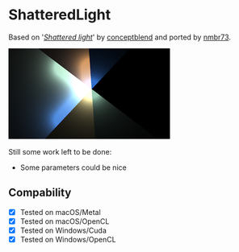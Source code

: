 ShatteredLight
==============

Based on '_[Shattered light](https://www.shadertoy.com/view/stjSRV)_' by [conceptblend](https://www.shadertoy.com/user/conceptblend) and ported by [nmbr73](../../Site/Profiles/nmbr73.md).

![thumbnail](ShatteredLight_320x180.png "Shattered light Thumb")

Still some work left to be done:
- Some parameters could be nice


## Compability
- [x] Tested on macOS/Metal
- [x] Tested on macOS/OpenCL
- [x] Tested on Windows/Cuda
- [x] Tested on Windows/OpenCL
